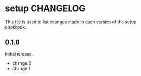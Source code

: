 # setup CHANGELOG

This file is used to list changes made in each version of the setup cookbook.

## 0.1.0

Initial release.

- change 0
- change 1
